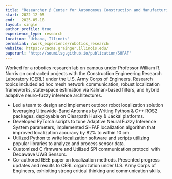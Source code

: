 ```yaml
---
title: "Researcher @ Center for Autonomous Construction and Manufacturing at Scale (CACMS), UIUC"
start: 2022-12-05
end:   2025-05-18
layout: single
author_profile: true
experience_type: research
location: "Urbana, Illinois"
permalink: /work_experience/robotics_research
website: https://cacms.grainger.illinois.edu/
paperurl: 'http://soumilsg.github.io/publication/SHFAF'
---
```


Worked for a robotics research lab on campus under Professor William R. Norris on contracted projects with the Construction Engineering Research Laboratory (CERL) under the U.S. Army Corps of Engineers. Research topics included ad hoc mesh network communication, robust localization frameworks, state-space estimation via Kalman-based filters, and hybrid adaptive neuro-fuzzy inference architectures.

<!--more-->

- Led a team to design and implement outdoor robot localization solution leveraging Ultrawide-Band Antennas by Writing Python & C++ ROS2 packages, deployable on Clearpath Husky & Jackal platforms. 
- Developed PyTorch scripts to tune Adaptive Neural Fuzzy Inference System parameters, implemented SHFAF localization algorithm that improved localization accuracy by 82% to within 10 cm.
- Utilized Python to write localization software and scripts utilizing popular libraries to analyze and process sensor data.
- Customized C firmware and Utilized SPI communication protocol with Decawave UWB Sensors.
- Co-authored IEEE paper on localization methods. Presented progress updates and results to CERL organization under U.S. Army Corps of Engineers, exhibiting strong critical thinking and communication skills. 
